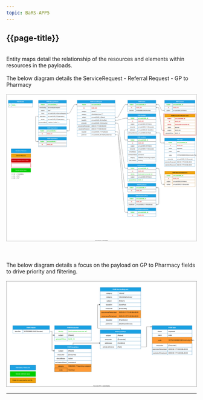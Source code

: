 ```yaml
---
topic: BaRS-APP5
---
```


## {{page-title}}

<br>
Entity maps detail the relationship of the resources and elements within resources in the payloads. 
<br>
<br>
The below diagram details the ServiceRequest - Referral Request - GP to Pharmacy
<br>
<br>
<a href="https://raw.githubusercontent.com/NHSDigital/booking-and-referral-media/master/src/images/EntityMaps/EntityMapGPPharmacyRefRequest-1.1.0.svg" target="_blank"><img src="https://raw.githubusercontent.com/NHSDigital/booking-and-referral-media/master/src/images/EntityMaps/EntityMapGPPharmacyRefRequest-1.1.0.svg" width="1200"></img></a>
<br>
<br>
<br>
<br>
The below diagram details a focus on the payload on GP to Pharmacy fields to drive priority and filtering.
<br>
<br>
<a href="https://raw.githubusercontent.com/NHSDigital/booking-and-referral-media/master/src/images/EntityMaps/EntityMapGPPharmacyPayloadFocused-1.1.0.svg" target="_blank"><img src="https://raw.githubusercontent.com/NHSDigital/booking-and-referral-media/master/src/images/EntityMaps/EntityMapGPPharmacyPayloadFocused-1.1.0.svg" width="1200"></img></a>

<br>

<hr>